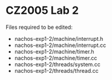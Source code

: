 # CZ2005 Lab 2

Files required to be edited:

* nachos-exp1-2/machine/interrupt.h
* nachos-exp1-2/machine/interrupt.cc
* nachos-exp1-2/machine/timer.h
* nachos-exp1-2/machine/timer.cc
* nachos-exp1-2/threads/system.cc
* nachos-exp1-2/threads/thread.cc